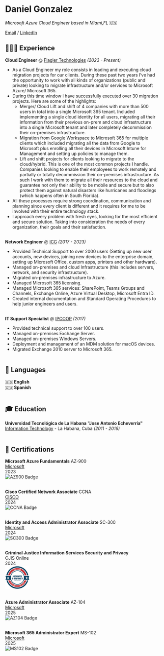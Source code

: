 # Daniel Gonzalez

_Microsoft Azure Cloud Engineer based in Miami,FL_ 🇺🇸 <br>

[Email](mailto:slash9492@gmail.com) / [LinkedIn](https://www.linkedin.com/in/daniel-j-gonzalez/)

## 👨🏻‍💻 Experience
**Cloud Engineer** @ [Flagler Technologies](https://www.flagler.io/) _(2023 - Present)_ <br>
  - As a Cloud Engineer my role consists in leading and executing cloud migration projects for our clients. During these past two years I’ve had the opportunity to work with all kinds of organizations (public and private) looking to migrate infrastructure and/or services to Microsoft Azure/ Microsoft 365.
  - During this time window I have successfully executed over 30 migration projects. Here are some of the highlights:
    - Merger/ Cloud Lift and shift of 4 companies with more than 500 users in total into a single Microsoft 365 tenant. Included implementing a single cloud identity for all users, migrating all their information from their previous on-prem and cloud infrastructure into a single Microsoft tenant and later completely decommission their on-premises infrastructure.
    - Migration from Google Workspace to Microsoft 365 for multiple clients which included migrating all the data from Google to Microsoft plus enrolling all their devices in Microsoft Intune for Management and setting up policies to manage them.
    - Lift and shift projects for clients looking to migrate to the cloud/hybrid. This is one of the most common projects I handle. Companies looking to enable their employees to work remotely and partially or totally decommission their on-premises infrastructure. As such I work with them to migrate all their resources to the cloud and guarantee not only their ability to be mobile and secure but to also protect them against natural disasters like hurricanes and floodings (which happens often in South Florida).
  - All these processes require strong coordination, communication and planning since every client is different and it requires for me to be involved with their entire technology stack.
  - I approach every problem with fresh eyes, looking for the most efficient and secure solution. Taking into consideration the needs of every organization, their goals and their satisfaction.
<br><br>

**Network Engineer** @ [ICG](https://www.icgi.com/) _(2017 - 2023)_ <br>
  - Provided Technical Support to over 2000 users (Setting up new user accounts, new devices, joining new devices to the enterprise domain, setting up Microsoft Office, custom apps, printers and other hardware).
  - Managed on-premises and cloud Infrastructure (this includes servers, network, and security infrastructure).
  - Migrated on-premises infrastructure to Azure.
  - Managed Microsoft 365 licensing.
  - Managed Microsoft 365 services: SharePoint, Teams Groups and Channels, Exchange Online, Azure Virtual Desktop, Microsoft Entra ID.
  - Created internal documentation and Standard Operating Procedures to help junior engineers and users.
<br><br>

**IT Support Specialist** @ [IPCOOP](https://www.ipcoop.com/) _(2017)_ <br>
  - Provided technical support to over 100 users.
  - Managed on-premises Exchange Server.
  - Managed on-premises Windows Servers.
  - Deployment and management of an MDM solution for macOS devices.
  - Migrated Exchange 2010 server to Microsoft 365.
<br><br>
 
## 💬 Languages

🇺🇸 **English**<br>
🇨🇺 **Spanish**
<br><br>

## 🎓 Education

**Universidad Tecnológica de La Habana "Jose Antonio Echeverría"**<br>
[Information Technology](https://cujae.edu.cu/) - La Habana, Cuba _(2011 -  2016)_
<br><br>
## 📜 Certifications

**Microsoft Azure Fundamentals** AZ-900<br>
[Microsoft](https://www.credly.com/badges/4b07da4c-66b0-4c97-8b52-03dbb2e8098b/public_url) <br> 2023
<br>
<picture>
<img src="https://images.credly.com/size/220x220/images/be8fcaeb-c769-4858-b567-ffaaa73ce8cf/image.png" alt="AZ900 Badge" width="80"/>
</picture>
<br><br>

**Cisco Certified Network Associate** CCNA<br>
[CISCO](https://www.credly.com/badges/859e469a-2e86-4f72-bab7-096a30c15229/public_url) <br> 
2024 <br>
<picture>
<img src="https://images.credly.com/size/220x220/images/683783d8-eaac-4c37-a14d-11bd8a36321d/ccna_600.png" alt="CCNA Badge" width="80"/> 
</picture>
<br><br>

**Identity and Access Administrator Associate** SC-300<br>
[Microsoft](https://learn.microsoft.com/api/credentials/share/en-us/DanielJGonzalez-3005/CCF3439F7CAA1055?sharingId=B2F1FECAEA66312D) <br> 2024
<br>
<picture>
<img src="https://learn.microsoft.com/media/learn/certification/badges/microsoft-certified-associate-badge.svg" alt="SC300 Badge" width="80"/>
</picture>
<br><br>

**Criminal Justice Information Services Security and Privacy** <br>
CJIS Online <br> 2024 
<br>
<picture>
<img src="https://raw.githubusercontent.com/danysgit/resume/refs/heads/main/images/CJIS%20Certification%20Badge.png" alt="CJIS Badge" width="80"/>
</picture>
<br><br>

**Azure Administrator Associate** AZ-104<br>
[Microsoft](https://learn.microsoft.com/api/credentials/share/en-us/DanielJGonzalez-3005/CCF3439F7CAA1055?sharingId=B2F1FECAEA66312D) <br> 2025
<br>
<picture>
<img src="https://learn.microsoft.com/media/learn/certification/badges/microsoft-certified-associate-badge.svg" alt="AZ104 Badge" width="80"/>
</picture>
<br><br>

**Microsoft 365 Administrator Expert** MS-102<br>
[Microsoft](https://learn.microsoft.com/api/credentials/share/en-us/DanielJGonzalez-3005/4F5EE21AD71AE4E0?sharingId=B2F1FECAEA66312D) <br> 2025
<br>
<picture>
<img src="https://learn.microsoft.com/media/learn/certification/badges/microsoft-certified-expert-badge.svg" alt="MS102 Badge" width="80"/>
</picture>
<br><br>
